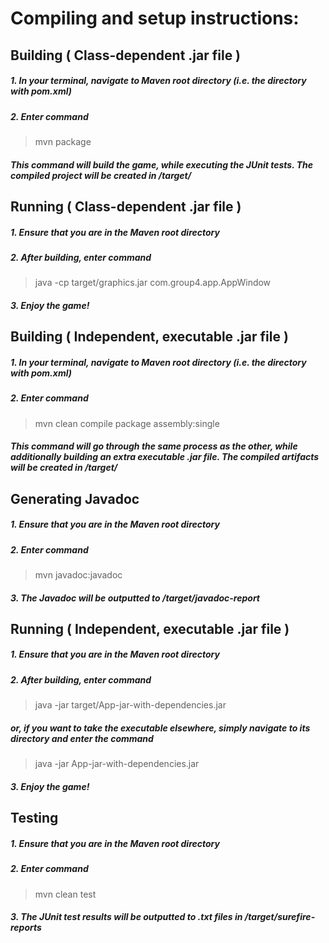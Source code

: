 # Compiling and setup instructions:
## Building ( Class-dependent .jar file )
##### 1. In your terminal, navigate to Maven root directory (i.e. the directory with pom.xml)
##### 2. Enter command
> mvn package
##### This command will build the game, while executing the JUnit tests. The compiled project will be created in /target/
## Running ( Class-dependent .jar file )
##### 1. Ensure that you are in the Maven root directory
##### 2. After building, enter command
> java -cp target/graphics.jar com.group4.app.AppWindow
##### 3. Enjoy the game!
## Building ( Independent, executable .jar file )
##### 1. In your terminal, navigate to Maven root directory (i.e. the directory with pom.xml)
##### 2. Enter command
> mvn clean compile package assembly:single
##### This command will go through the same process as the other, while additionally building an extra executable .jar file. The compiled artifacts will be created in /target/
## Generating Javadoc
##### 1. Ensure that you are in the Maven root directory
##### 2. Enter command
> mvn javadoc:javadoc
##### 3. The Javadoc will be outputted to /target/javadoc-report
## Running ( Independent, executable .jar file )
##### 1. Ensure that you are in the Maven root directory
##### 2. After building, enter command
> java -jar target/App-jar-with-dependencies.jar
##### or, if you want to take the executable elsewhere, simply navigate to its directory and enter the command
> java -jar App-jar-with-dependencies.jar
##### 3. Enjoy the game!
## Testing
##### 1. Ensure that you are in the Maven root directory
##### 2. Enter command
> mvn clean test
##### 3. The JUnit test results will be outputted to .txt files in /target/surefire-reports
